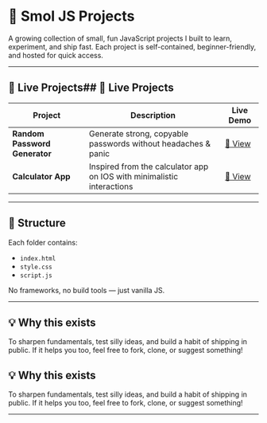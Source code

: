 # 🧪 Smol JS Projects

A growing collection of small, fun JavaScript projects I built to learn, experiment, and ship fast. Each project is self-contained, beginner-friendly, and hosted for quick access.

---

## 🚀 Live Projects## 🚀 Live Projects

| Project | Description | Live Demo |
|--------|-------------|-----------|
| **Random Password Generator** | Generate strong, copyable passwords without headaches & panic | [🔗 View](https://random-password-generator-js-nayana.vercel.app) |
| **Calculator App** | Inspired from the calculator app on IOS with minimalistic interactions | [🔗 View](https://calculator-js-nayana.vercel.app/) |

---

## 📁 Structure

Each folder contains:
- `index.html`
- `style.css`
- `script.js`

No frameworks, no build tools — just vanilla JS.

---

## 💡 Why this exists

To sharpen fundamentals, test silly ideas, and build a habit of shipping in public. If it helps you too, feel free to fork, clone, or suggest something!

## 💡 Why this exists

To sharpen fundamentals, test silly ideas, and build a habit of shipping in public. If it helps you too, feel free to fork, clone, or suggest something!

---
